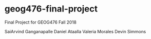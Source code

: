 # geog476-final-project
Final Project for GEOG476 Fall 2018

SaiArvind Ganganapalle
Daniel Ataalla
Valeria Morales
Devin Simmons